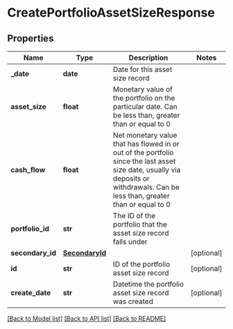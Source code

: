 # CreatePortfolioAssetSizeResponse

## Properties
Name | Type | Description | Notes
------------ | ------------- | ------------- | -------------
**_date** | **date** | Date for this asset size record | 
**asset_size** | **float** | Monetary value of the portfolio on the particular date. Can be less than, greater than or equal to 0 | 
**cash_flow** | **float** | Net monetary value that has flowed in or out of the portfolio since the last asset size date, usually via deposits or withdrawals. Can be less than, greater than or equal to 0 | 
**portfolio_id** | **str** | The ID of the portfolio that the asset size record falls under | 
**secondary_id** | [**SecondaryId**](SecondaryId.md) |  | [optional] 
**id** | **str** | ID of the portfolio asset size record | [optional] 
**create_date** | **str** | Datetime the portfolio asset size record was created | [optional] 

[[Back to Model list]](../README.md#documentation-for-models) [[Back to API list]](../README.md#documentation-for-api-endpoints) [[Back to README]](../README.md)


